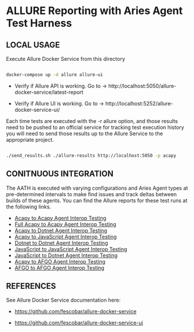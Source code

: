
# ALLURE Reporting with Aries Agent Test Harness

  

## LOCAL USAGE

Execute Allure Docker Service from this directory

```sh

docker-compose up -d allure allure-ui

```

  

- Verify if Allure API is working. Go to -> http://localhost:5050/allure-docker-service/latest-report

  

- Verify if Allure UI is working. Go to -> http://localhost:5252/allure-docker-service-ui/

  

Each time tests are executed with the -r allure option, and those results need to be pushed to an official service for tracking test execution history you will need to send those results up to the Allure Service to the appropriate project.

```sh

./send_results.sh ./allure-results http://localhost:5050 -p acapy

```

## CONITNUOUS INTEGRATION
The AATH is executed with varying configurations and Aries Agent types at pre-determined intervals to make find issues and track deltas between builds of these agents. You can find the Allure reports for these test runs at the following links.

- [Acapy to Acapy Agent Interop Testing](https://allure.vonx.io/allure-docker-service-ui/projects/acapy/reports/latest)
- [Full Acapy to Acapy Agent Interop Testing](https://allure.vonx.io/allure-docker-service-ui/projects/acapy-full/reports/latest)
- [Acapy to Dotnet Agent Interop Testing](https://allure.vonx.io/allure-docker-service-ui/projects/acapy-b-dotnet/reports/latest)
- [Acapy to JavaScript Agent Interop Testing](https://allure.vonx.io/allure-docker-service-ui/projects/acapy-b-javascript/reports/latest)
- [Dotnet to Dotnet Agent Interop Testing](https://allure.vonx.io/allure-docker-service-ui/projects/dotnet/reports/latest)
- [JavaScript to JavaScript Agent Interop Testing](https://allure.vonx.io/allure-docker-service-ui/projects/javascript/reports/latest)
- [JavaScript to Dotnet Agent Interop Testing](https://allure.vonx.io/allure-docker-service-ui/projects/javascript-b-dotnet/reports/latest)
- [Acapy to AFGO Agent Interop Testing](https://allure.vonx.io/allure-docker-service-ui/projects/acapy-b-afgo/reports/latest)
- [AFGO to AFGO Agent Interop Testing](https://allure.vonx.io/allure-docker-service-ui/projects/afgo/reports/latest)


## REFERENCES
See Allure Docker Service documentation here:

- https://github.com/fescobar/allure-docker-service

- https://github.com/fescobar/allure-docker-service-ui